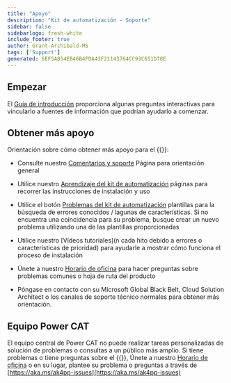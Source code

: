```yaml
---
title: "Apoyo"
description: "Kit de automatización - Soporte"
sidebar: false
sidebarlogo: fresh-white
include_footer: true
author: Grant-Archibald-MS
tags: ['Support']
generated: 6EF5A854EB46B4FDA43F21143764CC93C651D78E
---
```


## Empezar

El [Guía de introducción](/es/get-started) proporciona algunas preguntas interactivas para vincularlo a fuentes de información que podrían ayudarlo a comenzar.

## Obtener más apoyo

Orientación sobre cómo obtener más apoyo para el {{<product-name>}}:

- Consulte nuestro [Comentarios y soporte](https://learn.microsoft.com/power-automate/guidance/automation-kit/feedback-support) Página para orientación general

- Utilice nuestro [Aprendizaje del kit de automatización](https://aka.ms/automation-kit-learn) páginas para recorrer las instrucciones de instalación y uso

- Utilice el botón [Problemas del kit de automatización](https://aka.ms/ak4pp-issues) plantillas para la búsqueda de errores conocidos / lagunas de características. Si no encuentra una coincidencia para su problema, busque crear un nuevo problema utilizando una de las plantillas proporcionadas

- Utilice nuestro [Vídeos tutoriales](n cada hito debido a errores o características de prioridad) para ayudarle a mostrar cómo funciona el proceso de instalación

- Únete a nuestro [Horario de oficina](/es/office-hours) para hacer preguntas sobre problemas comunes o hoja de ruta del producto

- Póngase en contacto con su Microsoft Global Black Belt, Cloud Solution Architect o los canales de soporte técnico normales para obtener más orientación.

## Equipo Power CAT

El equipo central de Power CAT no puede realizar tareas personalizadas de solución de problemas o consultas a un público más amplio. Si tiene problemas o tiene preguntas sobre el {{<product-name>}}, Únete a nuestro [Horario de oficina](/es/office-hours) o en su lugar, plantee su problema o preguntas a través de [https://aka.ms/ak4pp-issues](https://aka.ms/ak4pp-issues)
